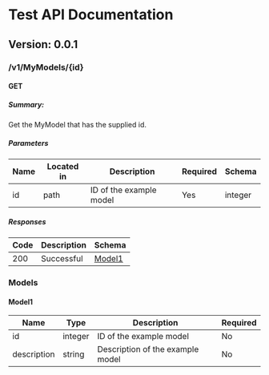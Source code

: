 # Test API Documentation
## Version: 0.0.1

### /v1/MyModels/{id}

#### GET
##### Summary:

Get the MyModel that has the supplied id.

##### Parameters

| Name | Located in | Description | Required | Schema |
| ---- | ---------- | ----------- | -------- | ---- |
| id | path | ID of the example model | Yes | integer |

##### Responses

| Code | Description | Schema |
| ---- | ----------- | ------ |
| 200 | Successful | [Model1](#model1) |

### Models


#### Model1

| Name | Type | Description | Required |
| ---- | ---- | ----------- | -------- |
| id | integer | ID of the example model | No |
| description | string | Description of the example model | No |
